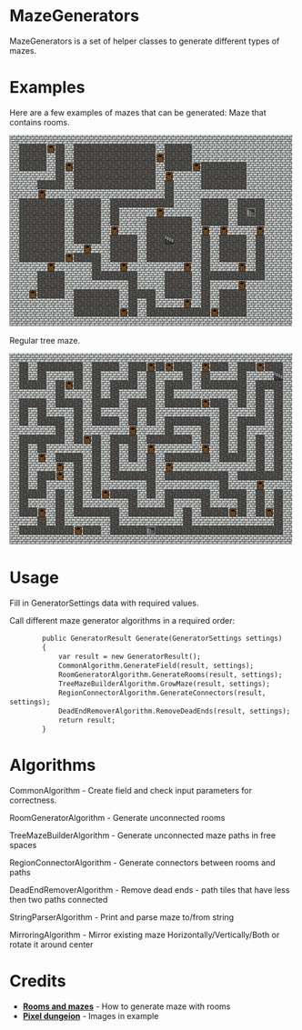 MazeGenerators
==========

MazeGenerators is a set of helper classes to generate different types of mazes.

Examples
==========

Here are a few examples of mazes that can be generated:
Maze that contains rooms.

![](https://github.com/ApmeM/MazeGenerators/raw/main/Images/RoomMazeGenerator.png)

Regular tree maze.

![](https://github.com/ApmeM/MazeGenerators/raw/main/Images/TreeMazeGenerator.png)

Usage
==========

Fill in GeneratorSettings data with required values.

Call different maze generator algorithms in a required order:

```
        public GeneratorResult Generate(GeneratorSettings settings)
        {
            var result = new GeneratorResult();
            CommonAlgorithm.GenerateField(result, settings);
            RoomGeneratorAlgorithm.GenerateRooms(result, settings);
            TreeMazeBuilderAlgorithm.GrowMaze(result, settings);
            RegionConnectorAlgorithm.GenerateConnectors(result, settings);
            DeadEndRemoverAlgorithm.RemoveDeadEnds(result, settings);
            return result;
        }
```

Algorithms
==========

CommonAlgorithm - Create field and check input parameters for correctness.

RoomGeneratorAlgorithm - Generate unconnected rooms

TreeMazeBuilderAlgorithm - Generate unconnected maze paths in free spaces

RegionConnectorAlgorithm - Generate connectors between rooms and paths

DeadEndRemoverAlgorithm - Remove dead ends - path tiles that have less then two paths connected

StringParserAlgorithm - Print and parse maze to/from string

MirroringAlgorithm - Mirror existing maze Horizontally/Vertically/Both or rotate it around center

Credits
==========

- [**Rooms and mazes**](https://journal.stuffwithstuff.com/2014/12/21/rooms-and-mazes/) - How to generate maze with rooms
- [**Pixel dungeion**](https://github.com/watabou/pixel-dungeon) - Images in example
